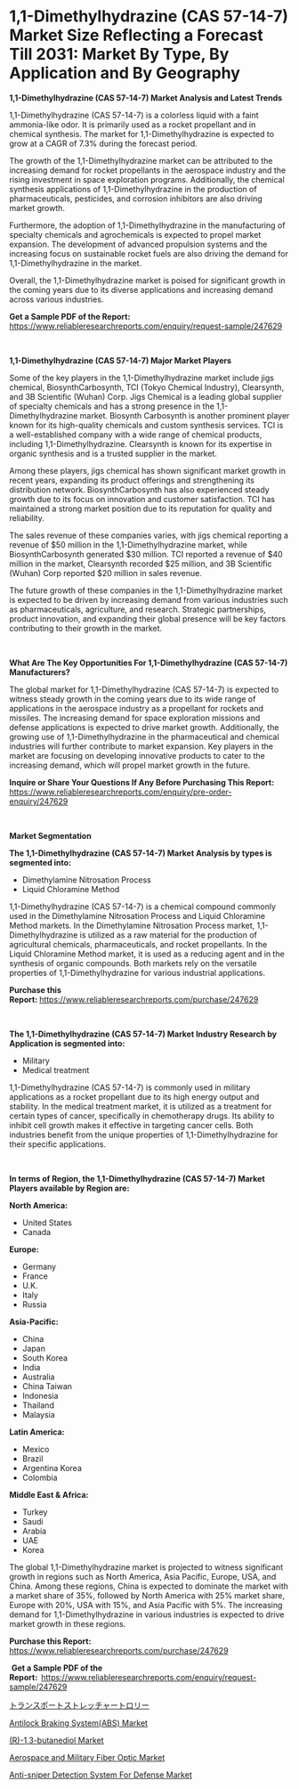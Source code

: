 <p><h1>1,1-Dimethylhydrazine (CAS 57-14-7) Market Size Reflecting a Forecast Till 2031: Market By Type, By Application and By Geography</h1></p><p><strong>1,1-Dimethylhydrazine (CAS 57-14-7) Market Analysis and Latest Trends</strong></p>
<p><p>1,1-Dimethylhydrazine (CAS 57-14-7) is a colorless liquid with a faint ammonia-like odor. It is primarily used as a rocket propellant and in chemical synthesis. The market for 1,1-Dimethylhydrazine is expected to grow at a CAGR of 7.3% during the forecast period.</p><p>The growth of the 1,1-Dimethylhydrazine market can be attributed to the increasing demand for rocket propellants in the aerospace industry and the rising investment in space exploration programs. Additionally, the chemical synthesis applications of 1,1-Dimethylhydrazine in the production of pharmaceuticals, pesticides, and corrosion inhibitors are also driving market growth.</p><p>Furthermore, the adoption of 1,1-Dimethylhydrazine in the manufacturing of specialty chemicals and agrochemicals is expected to propel market expansion. The development of advanced propulsion systems and the increasing focus on sustainable rocket fuels are also driving the demand for 1,1-Dimethylhydrazine in the market.</p><p>Overall, the 1,1-Dimethylhydrazine market is poised for significant growth in the coming years due to its diverse applications and increasing demand across various industries.</p></p>
<p><strong>Get a Sample PDF of the Report:&nbsp;</strong> <a href="https://www.reliableresearchreports.com/enquiry/request-sample/247629">https://www.reliableresearchreports.com/enquiry/request-sample/247629</a></p>
<p>&nbsp;</p>
<p><strong>1,1-Dimethylhydrazine (CAS 57-14-7) Major Market Players</strong></p>
<p><p>Some of the key players in the 1,1-Dimethylhydrazine market include jigs chemical, BiosynthCarbosynth, TCI (Tokyo Chemical Industry), Clearsynth, and 3B Scientific (Wuhan) Corp. Jigs Chemical is a leading global supplier of specialty chemicals and has a strong presence in the 1,1-Dimethylhydrazine market. Biosynth Carbosynth is another prominent player known for its high-quality chemicals and custom synthesis services. TCI is a well-established company with a wide range of chemical products, including 1,1-Dimethylhydrazine. Clearsynth is known for its expertise in organic synthesis and is a trusted supplier in the market. </p><p>Among these players, jigs chemical has shown significant market growth in recent years, expanding its product offerings and strengthening its distribution network. BiosynthCarbosynth has also experienced steady growth due to its focus on innovation and customer satisfaction. TCI has maintained a strong market position due to its reputation for quality and reliability. </p><p>The sales revenue of these companies varies, with jigs chemical reporting a revenue of $50 million in the 1,1-Dimethylhydrazine market, while BiosynthCarbosynth generated $30 million. TCI reported a revenue of $40 million in the market, Clearsynth recorded $25 million, and 3B Scientific (Wuhan) Corp reported $20 million in sales revenue.</p><p>The future growth of these companies in the 1,1-Dimethylhydrazine market is expected to be driven by increasing demand from various industries such as pharmaceuticals, agriculture, and research. Strategic partnerships, product innovation, and expanding their global presence will be key factors contributing to their growth in the market.</p></p>
<p>&nbsp;</p>
<p><strong>What Are The Key Opportunities For 1,1-Dimethylhydrazine (CAS 57-14-7) Manufacturers?</strong></p>
<p><p>The global market for 1,1-Dimethylhydrazine (CAS 57-14-7) is expected to witness steady growth in the coming years due to its wide range of applications in the aerospace industry as a propellant for rockets and missiles. The increasing demand for space exploration missions and defense applications is expected to drive market growth. Additionally, the growing use of 1,1-Dimethylhydrazine in the pharmaceutical and chemical industries will further contribute to market expansion. Key players in the market are focusing on developing innovative products to cater to the increasing demand, which will propel market growth in the future.</p></p>
<p><strong>Inquire or Share Your Questions If Any Before Purchasing This Report:</strong> <a href="https://www.reliableresearchreports.com/enquiry/pre-order-enquiry/247629">https://www.reliableresearchreports.com/enquiry/pre-order-enquiry/247629</a></p>
<p>&nbsp;</p>
<p><strong>Market Segmentation</strong></p>
<p><strong>The 1,1-Dimethylhydrazine (CAS 57-14-7) Market Analysis by types is segmented into:</strong></p>
<p><ul><li>Dimethylamine Nitrosation Process</li><li>Liquid Chloramine Method</li></ul></p>
<p><p>1,1-Dimethylhydrazine (CAS 57-14-7) is a chemical compound commonly used in the Dimethylamine Nitrosation Process and Liquid Chloramine Method markets. In the Dimethylamine Nitrosation Process market, 1,1-Dimethylhydrazine is utilized as a raw material for the production of agricultural chemicals, pharmaceuticals, and rocket propellants. In the Liquid Chloramine Method market, it is used as a reducing agent and in the synthesis of organic compounds. Both markets rely on the versatile properties of 1,1-Dimethylhydrazine for various industrial applications.</p></p>
<p><strong>Purchase this Report:&nbsp;</strong><a href="https://www.reliableresearchreports.com/purchase/247629">https://www.reliableresearchreports.com/purchase/247629</a></p>
<p>&nbsp;</p>
<p><strong>The 1,1-Dimethylhydrazine (CAS 57-14-7) Market Industry Research by Application is segmented into:</strong></p>
<p><ul><li>Military</li><li>Medical treatment</li></ul></p>
<p><p>1,1-Dimethylhydrazine (CAS 57-14-7) is commonly used in military applications as a rocket propellant due to its high energy output and stability. In the medical treatment market, it is utilized as a treatment for certain types of cancer, specifically in chemotherapy drugs. Its ability to inhibit cell growth makes it effective in targeting cancer cells. Both industries benefit from the unique properties of 1,1-Dimethylhydrazine for their specific applications.</p></p>
<p>&nbsp;</p>
<p><strong>In terms of Region, the 1,1-Dimethylhydrazine (CAS 57-14-7) Market Players available by Region are:</strong></p>
<p>
    <p> <strong> North America: </strong>
        <ul>
            <li>United States</li>
            <li>Canada</li>
        </ul>
        </p> 
    <p> <strong> Europe: </strong>
        <ul>
            <li>Germany</li>
            <li>France</li>
            <li>U.K.</li>
            <li>Italy</li>
            <li>Russia</li>
        </ul>
        </p> 
    <p> <strong> Asia-Pacific: </strong>
        <ul>
            <li>China</li>
            <li>Japan</li>
            <li>South Korea</li>
            <li>India</li>
            <li>Australia</li>
            <li>China Taiwan</li>
            <li>Indonesia</li>
            <li>Thailand</li>
            <li>Malaysia</li>
        </ul>
        </p> 
    <p> <strong> Latin America: </strong>
        <ul>
            <li>Mexico</li>
            <li>Brazil</li>
            <li>Argentina Korea</li>
            <li>Colombia</li>
        </ul>
        </p> 
    <p> <strong> Middle East & Africa: </strong>
        <ul>
            <li>Turkey</li>
            <li>Saudi</li>
            <li>Arabia</li>
            <li>UAE</li>
            <li>Korea</li>
        </ul>
    </p>
    </p>
<p><p>The global 1,1-Dimethylhydrazine market is projected to witness significant growth in regions such as North America, Asia Pacific, Europe, USA, and China. Among these regions, China is expected to dominate the market with a market share of 35%, followed by North America with 25% market share, Europe with 20%, USA with 15%, and Asia Pacific with 5%. The increasing demand for 1,1-Dimethylhydrazine in various industries is expected to drive market growth in these regions.</p></p>
<p><strong>Purchase this Report: </strong><a href="https://www.reliableresearchreports.com/purchase/247629">https://www.reliableresearchreports.com/purchase/247629</a></p>
<p>&nbsp;<strong>Get a Sample PDF of the Report:&nbsp;&nbsp;</strong><a href="https://www.reliableresearchreports.com/enquiry/request-sample/247629">https://www.reliableresearchreports.com/enquiry/request-sample/247629</a></p>
<p><strong></strong></p>
<p><p><a href="https://medium.com/@darrensipes1990/%E8%BC%B8%E9%80%81%E7%94%A8%E3%82%B9%E3%83%88%E3%83%AC%E3%83%83%E3%83%81%E3%83%A3%E3%83%BC%E3%82%AB%E3%82%B4%E5%B8%82%E5%A0%B4%E8%AA%BF%E6%9F%BB%E3%83%AC%E3%83%9D%E3%83%BC%E3%83%88-%E3%81%9D%E3%81%AE%E6%AD%B4%E5%8F%B2%E3%81%A82031%E5%B9%B4%E3%81%BE%E3%81%A7%E3%81%AE%E4%BA%88%E6%B8%AC-9edb80b51f1c">トランスポートストレッチャートロリー</a></p><p><a href="https://florentine-yuzu-f42.notion.site/Antilock-Braking-System-ABS-Market-Provides-Detailed-Segmentation-of-this-Market-based-on-Type-App-c359cd3584e044719a2c1880c71d6609">Antilock Braking System(ABS) Market</a></p><p><a href="https://github.com/mbisetmhermsr/Market-Research-Report-List-1/blob/main/r-13-butanediol-market.md">(R)-1,3-butanediol Market</a></p><p><a href="https://view.publitas.com/reportprime-1/aerospace-and-military-fiber-optic-market-research-report-provides-thorough-industry-overview-which-offers-an-in-depth-analysis-of-product-trends-and-new-market-divisions/">Aerospace and Military Fiber Optic Market</a></p><p><a href="https://issuu.com/reportprime-2/docs/anti-sniper-detection-system-for-defense-market-si">Anti-sniper Detection System For Defense Market</a></p></p>